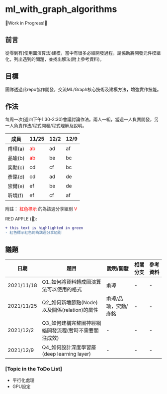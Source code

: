 # ml_with_graph_algorithms
🚧Work in Progress!🚧

## 前言
從零到有(使用圖演算法)建模，當中有很多必經開發過程，請協助將開發元件模組化，列出遇到的問題，並找出解法(附上參考資料)。

## 目標
團隊透過此repo協作開發，交流ML/Graph核心技術及建模方法，增強實作技能。

## 作法
每周一次(週四下午1:30-2:30)會議討論作法。兩人一組，當週一人負責開發，另一人負責作法/程式開發/程式理解及說明。

|成員|11/25|12/2|12/9|
|-|-|-|-|
|甫璋(a)|<span style="color:red">ab</span>|ad|af|
|品瑜(b)|<span style="color:red">ab</span>|be|bc|
|奕勳(c)|cd|cf|bc|
|彥銘(d)|cd|ad|de|
|崇爾(e)|ef|be|de|
|昕境(f)|ef|cf|af|

附註： 
<span style="color:red">紅色標示</span> 的為該週分享組別
<span style="color:red"> V </span>

RED APPLE (&#x1F34E;):

```diff
+ this text is highlighted in green
- 紅色標示紅色的為該週分享組別
```

## 議題
|日期|題目|說明/開發|相關分支|參考資料|
|-|-|-|-|-|
|2021/11/18|Q1_如何將資料轉成圖演算法可以使用的格式|甫璋|-|-|
|2021/11/25|Q2_如何新增節點(Node)以及關係(relation)的屬性|甫璋/品瑜，奕勳/彥銘|-|-|
|2021/12/2|Q3_如何建構完整圖神經網絡開發流程(暫時不需要關注成效)|-|-|-|
|2021/12/9|Q4_如何設計深度學習層(deep learning layer)|-|-|-|

### [Topic in the ToDo List]
- 平行化處理
- GPU設定

